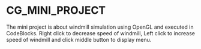 # CG_MINI_PROJECT
The mini project is about windmill simulation using OpenGL and executed in CodeBlocks.
Right click to decrease speed of windmill, Left click to increase speed of windmill and click middle button to display menu.
